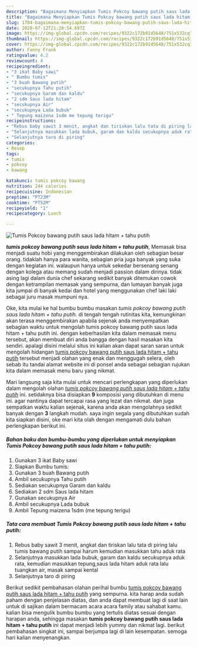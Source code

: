 ```yaml
---
description: "Bagaimana Menyiapkan Tumis Pokcoy bawang putih saus lada hitam + tahu putih, Menggugah Selera"
title: "Bagaimana Menyiapkan Tumis Pokcoy bawang putih saus lada hitam + tahu putih, Menggugah Selera"
slug: 1704-bagaimana-menyiapkan-tumis-pokcoy-bawang-putih-saus-lada-hitam-tahu-putih-menggugah-selera
date: 2020-07-12T21:20:54.697Z
image: https://img-global.cpcdn.com/recipes/9322c172b91d5648/751x532cq70/tumis-pokcoy-bawang-putih-saus-lada-hitam-tahu-putih-foto-resep-utama.jpg
thumbnail: https://img-global.cpcdn.com/recipes/9322c172b91d5648/751x532cq70/tumis-pokcoy-bawang-putih-saus-lada-hitam-tahu-putih-foto-resep-utama.jpg
cover: https://img-global.cpcdn.com/recipes/9322c172b91d5648/751x532cq70/tumis-pokcoy-bawang-putih-saus-lada-hitam-tahu-putih-foto-resep-utama.jpg
author: Fanny Frank
ratingvalue: 4.2
reviewcount: 4
recipeingredient:
- "3 ikat Baby sawi"
- " Bumbu tumis"
- "3 buah Bawang putih"
- "secukupnya Tahu putih"
- "secukupnya Garam dan kaldu"
- "2 sdm Saus lada hitam"
- "secukupnya Air"
- "secukupnya Lada bubuk"
- " Tepung maizena 1sdm me tepung terigu"
recipeinstructions:
- "Rebus baby sawit 3 menit, angkat dan tiriskan lalu tata di piring lalu tumis bawang putih sampai harum kemudian masukkan tahu aduk rata"
- "Selanjutnya masukkan lada bubuk, garam dan kaldu secukupnya aduk rata, kemudian masukkan tepung,saus lada hitam aduk rata lalu tuangkan air, masak sampai kental"
- "Selanjutnya taro di piring"
categories:
- Resep
tags:
- tumis
- pokcoy
- bawang

katakunci: tumis pokcoy bawang 
nutrition: 244 calories
recipecuisine: Indonesian
preptime: "PT23M"
cooktime: "PT52M"
recipeyield: "1"
recipecategory: Lunch

---
```



![Tumis Pokcoy bawang putih saus lada hitam + tahu putih](https://img-global.cpcdn.com/recipes/9322c172b91d5648/751x532cq70/tumis-pokcoy-bawang-putih-saus-lada-hitam-tahu-putih-foto-resep-utama.jpg)

<b><i>tumis pokcoy bawang putih saus lada hitam + tahu putih</i></b>, Memasak bisa menjadi suatu hobi yang menggembirakan dilakukan oleh sebagian besar orang. tidaklah hanya para wanita, sebagian pria juga banyak yang suka dengan kegiatan ini. walaupun hanya untuk sekedar bersenang senang dengan kolega atau memang sudah menjadi passion dalam dirinya. tidak asing lagi dalam dunia chef sekarang sedikit banyak ditemukan cowok dengan ketrampilan memasak yang sempurna, dan lumayan banyak juga kita jumpai di banyak kedai dan hotel yang menggunakan chef laki laki sebagai juru masak mumpuni nya.



Oke, kita mulai ke hal bumbu bumbu masakan <i>tumis pokcoy bawang putih saus lada hitam + tahu putih</i>. di tengah tengah rutinitas kita, kemungkinan akan terasa menggembirakan apabila sejenak anda menyempatkan sebagian waktu untuk mengolah tumis pokcoy bawang putih saus lada hitam + tahu putih ini. dengan keberhasilan kita dalam memasak menu tersebut, akan membuat diri anda bangga dengan hasil masakan kita sendiri. apalagi disini melalui situs ini kalian akan dapat saran saran untuk mengolah hidangan <u>tumis pokcoy bawang putih saus lada hitam + tahu putih</u> tersebut menjadi olahan yang enak dan menggugah selera, oleh sebab itu tandai alamat website ini di ponsel anda sebagai sebagian rujukan kita dalam memasak menu baru yang nikmat.


Mari langsung saja kita mulai untuk mencari perlengkapan yang diperlukan dalam mengolah olahan <u><i>tumis pokcoy bawang putih saus lada hitam + tahu putih</i></u> ini. setidaknya bisa disiapkan <b>9</b> komposisi yang dibutuhkan di menu ini. agar nantinya dapat tercapai rasa yang lezat dan nikmat. dan juga sempatkan waktu kalian sejenak, karena anda akan mengolahnya sedikit banyak dengan <b>3</b> langkah mudah. saya ingin segala yang dibutuhkan sudah kita siapkan disini, oke mari kita olah dengan mengamati dulu bahan perlengkapan berikut ini.

<!--inarticleads1-->

##### Bahan baku dan bumbu-bumbu yang diperlukan untuk menyiapkan Tumis Pokcoy bawang putih saus lada hitam + tahu putih:

1. Gunakan 3 ikat Baby sawi
1. Siapkan  Bumbu tumis:
1. Gunakan 3 buah Bawang putih
1. Ambil secukupnya Tahu putih
1. Sediakan secukupnya Garam dan kaldu
1. Sediakan 2 sdm Saus lada hitam
1. Gunakan secukupnya Air
1. Ambil secukupnya Lada bubuk
1. Ambil  Tepung maizena 1sdm (me tepung terigu)




<!--inarticleads2-->

##### Tata cara membuat Tumis Pokcoy bawang putih saus lada hitam + tahu putih:

1. Rebus baby sawit 3 menit, angkat dan tiriskan lalu tata di piring lalu tumis bawang putih sampai harum kemudian masukkan tahu aduk rata
1. Selanjutnya masukkan lada bubuk, garam dan kaldu secukupnya aduk rata, kemudian masukkan tepung,saus lada hitam aduk rata lalu tuangkan air, masak sampai kental
1. Selanjutnya taro di piring




Berikut sedikit pembahasan olahan perihal bumbu <u>tumis pokcoy bawang putih saus lada hitam + tahu putih</u> yang sempurna. kita harap anda sudah paham dengan penjelasan diatas, dan anda dapat membuat lagi di saat lain untuk di sajikan dalam bermacam acara acara family atau sahabat kamu. kalian bisa mengulik bumbu bumbu yang tertulis diatas sesuai dengan harapan anda, sehingga masakan <b>tumis pokcoy bawang putih saus lada hitam + tahu putih</b> ini dapat menjadi lebih yummy dan nikmat lagi. berikut pembahasan singkat ini, sampai berjumpa lagi di lain kesempatan. semoga hari kalian menyenangkan.
